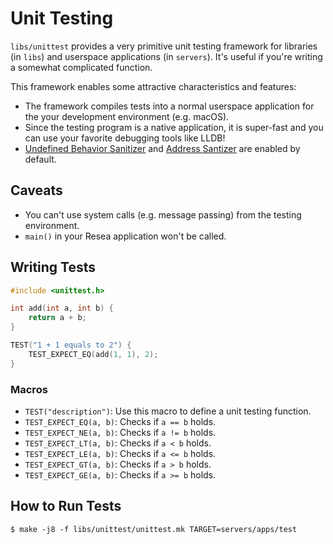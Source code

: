 # Unit Testing
`libs/unittest` provides a very primitive unit testing framework for libraries
(in `libs`) and userspace applications (in `servers`). It's useful if you're
writing a somewhat complicated function.

This framework enables some attractive characteristics and features:

- The framework compiles tests into a normal userspace application for the your
  development environment (e.g. macOS).
- Since the testing program is a native application, it is super-fast and
  you can use your favorite debugging tools like LLDB!
- [Undefined Behavior Sanitizer](https://clang.llvm.org/docs/UndefinedBehaviorSanitizer.html) and [Address Santizer](https://clang.llvm.org/docs/AddressSanitizer.html) are enabled by default.

## Caveats
- You can't use system calls (e.g. message passing) from the testing environment.
- `main()` in your Resea application won't be called.

## Writing Tests
```c
#include <unittest.h>

int add(int a, int b) {
    return a + b;
}

TEST("1 + 1 equals to 2") {
    TEST_EXPECT_EQ(add(1, 1), 2);
}
```

### Macros
- `TEST("description")`: Use this macro to define a unit testing function.
- `TEST_EXPECT_EQ(a, b)`: Checks if `a == b` holds.
- `TEST_EXPECT_NE(a, b)`: Checks if `a != b` holds.
- `TEST_EXPECT_LT(a, b)`: Checks if `a < b` holds.
- `TEST_EXPECT_LE(a, b)`: Checks if `a <= b` holds.
- `TEST_EXPECT_GT(a, b)`: Checks if `a > b` holds.
- `TEST_EXPECT_GE(a, b)`: Checks if `a >= b` holds.

## How to Run Tests
```
$ make -j8 -f libs/unittest/unittest.mk TARGET=servers/apps/test
```
